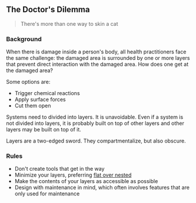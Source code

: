 
## The Doctor's Dilemma

> There's more than one way to skin a cat

### Background

When there is damage inside a person's body, all health practitioners face the same challenge: the damaged area is surrounded by one or more layers that prevent direct interaction with the damaged area.  How does one get at the damaged area?

Some options are:

* Trigger chemical reactions
* Apply surface forces
* Cut them open

Systems need to divided into layers.  It is unavoidable.  Even if a system is not divided into layers, it is probably built on top of other layers and other layers may be built on top of it.

Layers are a two-edged sword.  They compartmentalize, but also obscure.

### Rules

* Don't create tools that get in the way
* Minimize your layers, preferring [flat over nested](./flat-over-nested.md)
* Make the contents of your layers as accessible as possible
* Design with maintenance in mind, which often involves features that are only used for maintenance
